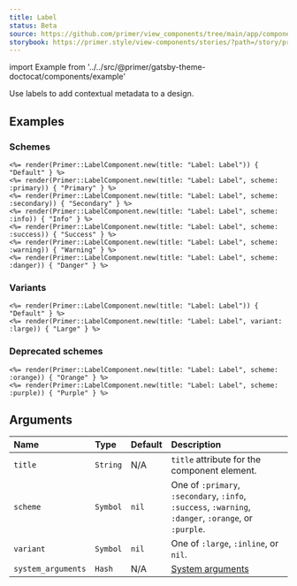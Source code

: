 ```yaml
---
title: Label
status: Beta
source: https://github.com/primer/view_components/tree/main/app/components/primer/label_component.rb
storybook: https://primer.style/view-components/stories/?path=/story/primer-label-component
---
```


import Example from '../../src/@primer/gatsby-theme-doctocat/components/example'

<!-- Warning: AUTO-GENERATED file, do not edit. Add code comments to your Ruby instead <3 -->

Use labels to add contextual metadata to a design.

## Examples

### Schemes

<Example src="<span title='Label: Label' class='Label bg-blue'>Default</span><span title='Label: Label' class='Label Label--primary '>Primary</span><span title='Label: Label' class='Label Label--secondary '>Secondary</span><span title='Label: Label' class='Label Label--info '>Info</span><span title='Label: Label' class='Label Label--success '>Success</span><span title='Label: Label' class='Label Label--warning '>Warning</span><span title='Label: Label' class='Label Label--danger '>Danger</span>" />

```erb
<%= render(Primer::LabelComponent.new(title: "Label: Label")) { "Default" } %>
<%= render(Primer::LabelComponent.new(title: "Label: Label", scheme: :primary)) { "Primary" } %>
<%= render(Primer::LabelComponent.new(title: "Label: Label", scheme: :secondary)) { "Secondary" } %>
<%= render(Primer::LabelComponent.new(title: "Label: Label", scheme: :info)) { "Info" } %>
<%= render(Primer::LabelComponent.new(title: "Label: Label", scheme: :success)) { "Success" } %>
<%= render(Primer::LabelComponent.new(title: "Label: Label", scheme: :warning)) { "Warning" } %>
<%= render(Primer::LabelComponent.new(title: "Label: Label", scheme: :danger)) { "Danger" } %>
```

### Variants

<Example src="<span title='Label: Label' class='Label bg-blue'>Default</span><span title='Label: Label' class='Label Label--large bg-blue'>Large</span>" />

```erb
<%= render(Primer::LabelComponent.new(title: "Label: Label")) { "Default" } %>
<%= render(Primer::LabelComponent.new(title: "Label: Label", variant: :large)) { "Large" } %>
```

### Deprecated schemes

<Example src="<span title='Label: Label' class='Label Label--orange '>Orange</span><span title='Label: Label' class='Label Label--purple '>Purple</span>" />

```erb
<%= render(Primer::LabelComponent.new(title: "Label: Label", scheme: :orange)) { "Orange" } %>
<%= render(Primer::LabelComponent.new(title: "Label: Label", scheme: :purple)) { "Purple" } %>
```

## Arguments

| Name | Type | Default | Description |
| :- | :- | :- | :- |
| `title` | `String` | N/A | `title` attribute for the component element. |
| `scheme` | `Symbol` | `nil` | One of `:primary`, `:secondary`, `:info`, `:success`, `:warning`, `:danger`, `:orange`, or `:purple`. |
| `variant` | `Symbol` | `nil` | One of `:large`, `:inline`, or `nil`. |
| `system_arguments` | `Hash` | N/A | [System arguments](/system-arguments) |
